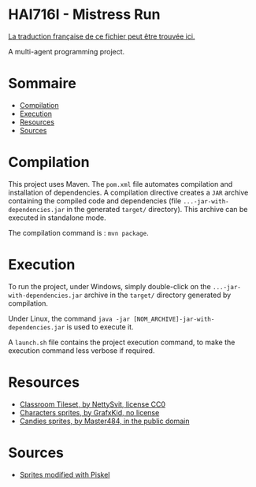 # HAI716I - Mistress Run

[La traduction française de ce fichier peut être trouvée ici.](./README.md)

A multi-agent programming project.

# Sommaire

* [Compilation](#compilation)
* [Execution](#execution)
* [Resources](#resources)
* [Sources](#sources)

# Compilation

This project uses Maven. The `pom.xml` file automates compilation and installation of dependencies. A compilation directive creates a `JAR` archive containing the compiled code and dependencies (file `...-jar-with-dependencies.jar` in the generated `target/` directory). This archive can be executed in standalone mode.

The compilation command is : `mvn package`.

# Execution

To run the project, under Windows, simply double-click on the `...-jar-with-dependencies.jar` archive in the `target/` directory generated by compilation.

Under Linux, the command `java -jar [NOM_ARCHIVE]-jar-with-dependencies.jar` is used to execute it.

A `launch.sh` file contains the project execution command, to make the execution command less verbose if required.

# Resources

* [Classroom Tileset, by NettySvit, license CC0](https://opengameart.org/content/cool-school-tileset)
* [Characters sprites, by GrafxKid, no license](https://opengameart.org/content/rpg-character-sprites)
* [Candies sprites, by Master484, in the public domain](https://opengameart.org/content/super-candy-set-m484-games)

# Sources

* [Sprites modified with Piskel](https://www.piskelapp.com/)
